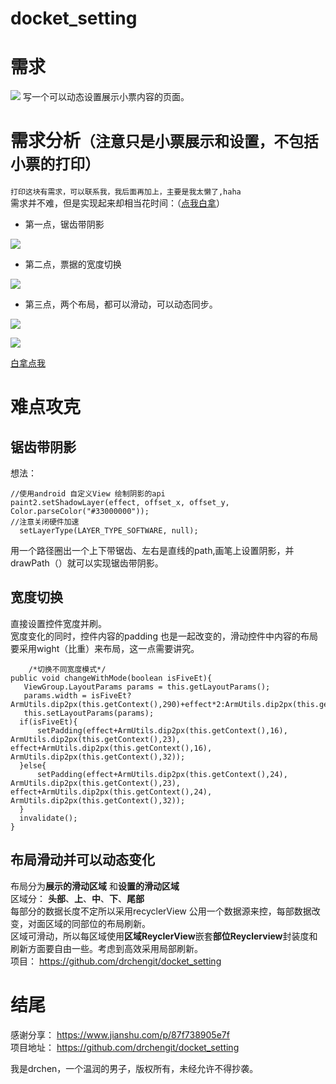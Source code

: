 # docket_setting
#  需求

![](https://user-gold-cdn.xitu.io/2019/11/7/16e44924ed49dd45?w=914&h=876&f=png&s=166795)
写一个可以动态设置展示小票内容的页面。
# 需求分析``（注意只是小票展示和设置，不包括小票的打印）``
``打印这块有需求，可以联系我，我后面再加上，主要是我太懒了,haha``  
需求并不难，但是实现起来却相当花时间：（[点我白拿](https://github.com/drchengit/docket_setting)）  
* 第一点，锯齿带阴影

![](https://user-gold-cdn.xitu.io/2019/11/7/16e44bb65db5ae48?w=296&h=129&f=png&s=13430)
* 第二点，票据的宽度切换

![](https://user-gold-cdn.xitu.io/2019/11/7/16e44ce4a4a4c2be?w=963&h=543&f=gif&s=152683)

* 第三点，两个布局，都可以滑动，可以动态同步。
 
![](https://user-gold-cdn.xitu.io/2019/11/7/16e44ce89edc47e7?w=963&h=543&f=gif&s=811403) 

![](https://user-gold-cdn.xitu.io/2019/11/7/16e44ceb2285b186?w=963&h=543&f=gif&s=879075)

[白拿点我](https://github.com/drchengit/docket_setting)

# 难点攻克
## 锯齿带阴影   
 想法：
 
    //使用android 自定义View 绘制阴影的api
    paint2.setShadowLayer(effect, offset_x, offset_y, Color.parseColor("#33000000"));
    //注意关闭硬件加速
      setLayerType(LAYER_TYPE_SOFTWARE, null);
 用一个路径圈出一个上下带锯齿、左右是直线的path,画笔上设置阴影，并drawPath（）就可以实现锯齿带阴影。
 
## 宽度切换
直接设置控件宽度并刷。  
宽度变化的同时，控件内容的padding 也是一起改变的，滑动控件中内容的布局要采用wight（比重）来布局，这一点需要讲究。

        /*切换不同宽度模式*/
    public void changeWithMode(boolean isFiveEt){
       ViewGroup.LayoutParams params = this.getLayoutParams();
       params.width = isFiveEt?ArmUtils.dip2px(this.getContext(),290)+effect*2:ArmUtils.dip2px(this.getContext(),400)+effect*2;
       this.setLayoutParams(params);
      if(isFiveEt){
          setPadding(effect+ArmUtils.dip2px(this.getContext(),16), ArmUtils.dip2px(this.getContext(),23), effect+ArmUtils.dip2px(this.getContext(),16), ArmUtils.dip2px(this.getContext(),32));
      }else{
          setPadding(effect+ArmUtils.dip2px(this.getContext(),24), ArmUtils.dip2px(this.getContext(),23), effect+ArmUtils.dip2px(this.getContext(),24), ArmUtils.dip2px(this.getContext(),32));
      }
      invalidate();
    }
## 布局滑动并可以动态变化
布局分为**展示的滑动区域** 和**设置的滑动区域**    
区域分： **头部**、**上**、**中**、**下**、**尾部**  
每部分的数据长度不定所以采用recyclerView 公用一个数据源来控，每部数据改变，对面区域的同部位的布局刷新。     
区域可滑动，所以每区域使用**区域ReyclerView**嵌套**部位Reyclerview**封装度和刷新方面要自由一些。考虑到高效采用局部刷新。  
 项目： https://github.com/drchengit/docket_setting 
 
 # 结尾
 
 感谢分享： https://www.jianshu.com/p/87f738905e7f  
 项目地址： https://github.com/drchengit/docket_setting 
 
 我是drchen，一个温润的男子，版权所有，未经允许不得抄袭。
